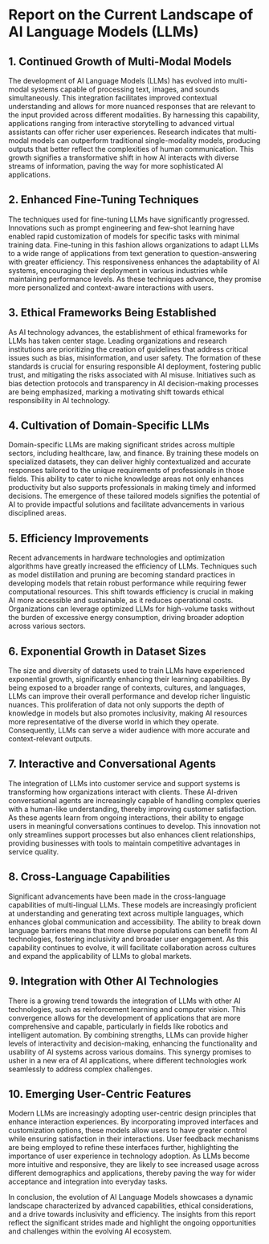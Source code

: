 # Report on the Current Landscape of AI Language Models (LLMs)

## 1. Continued Growth of Multi-Modal Models
The development of AI Language Models (LLMs) has evolved into multi-modal systems capable of processing text, images, and sounds simultaneously. This integration facilitates improved contextual understanding and allows for more nuanced responses that are relevant to the input provided across different modalities. By harnessing this capability, applications ranging from interactive storytelling to advanced virtual assistants can offer richer user experiences. Research indicates that multi-modal models can outperform traditional single-modality models, producing outputs that better reflect the complexities of human communication. This growth signifies a transformative shift in how AI interacts with diverse streams of information, paving the way for more sophisticated AI applications.

## 2. Enhanced Fine-Tuning Techniques
The techniques used for fine-tuning LLMs have significantly progressed. Innovations such as prompt engineering and few-shot learning have enabled rapid customization of models for specific tasks with minimal training data. Fine-tuning in this fashion allows organizations to adapt LLMs to a wide range of applications from text generation to question-answering with greater efficiency. This responsiveness enhances the adaptability of AI systems, encouraging their deployment in various industries while maintaining performance levels. As these techniques advance, they promise more personalized and context-aware interactions with users.

## 3. Ethical Frameworks Being Established
As AI technology advances, the establishment of ethical frameworks for LLMs has taken center stage. Leading organizations and research institutions are prioritizing the creation of guidelines that address critical issues such as bias, misinformation, and user safety. The formation of these standards is crucial for ensuring responsible AI deployment, fostering public trust, and mitigating the risks associated with AI misuse. Initiatives such as bias detection protocols and transparency in AI decision-making processes are being emphasized, marking a motivating shift towards ethical responsibility in AI technology.

## 4. Cultivation of Domain-Specific LLMs
Domain-specific LLMs are making significant strides across multiple sectors, including healthcare, law, and finance. By training these models on specialized datasets, they can deliver highly contextualized and accurate responses tailored to the unique requirements of professionals in those fields. This ability to cater to niche knowledge areas not only enhances productivity but also supports professionals in making timely and informed decisions. The emergence of these tailored models signifies the potential of AI to provide impactful solutions and facilitate advancements in various disciplined areas.

## 5. Efficiency Improvements
Recent advancements in hardware technologies and optimization algorithms have greatly increased the efficiency of LLMs. Techniques such as model distillation and pruning are becoming standard practices in developing models that retain robust performance while requiring fewer computational resources. This shift towards efficiency is crucial in making AI more accessible and sustainable, as it reduces operational costs. Organizations can leverage optimized LLMs for high-volume tasks without the burden of excessive energy consumption, driving broader adoption across various sectors.

## 6. Exponential Growth in Dataset Sizes
The size and diversity of datasets used to train LLMs have experienced exponential growth, significantly enhancing their learning capabilities. By being exposed to a broader range of contexts, cultures, and languages, LLMs can improve their overall performance and develop richer linguistic nuances. This proliferation of data not only supports the depth of knowledge in models but also promotes inclusivity, making AI resources more representative of the diverse world in which they operate. Consequently, LLMs can serve a wider audience with more accurate and context-relevant outputs.

## 7. Interactive and Conversational Agents
The integration of LLMs into customer service and support systems is transforming how organizations interact with clients. These AI-driven conversational agents are increasingly capable of handling complex queries with a human-like understanding, thereby improving customer satisfaction. As these agents learn from ongoing interactions, their ability to engage users in meaningful conversations continues to develop. This innovation not only streamlines support processes but also enhances client relationships, providing businesses with tools to maintain competitive advantages in service quality.

## 8. Cross-Language Capabilities
Significant advancements have been made in the cross-language capabilities of multi-lingual LLMs. These models are increasingly proficient at understanding and generating text across multiple languages, which enhances global communication and accessibility. The ability to break down language barriers means that more diverse populations can benefit from AI technologies, fostering inclusivity and broader user engagement. As this capability continues to evolve, it will facilitate collaboration across cultures and expand the applicability of LLMs to global markets.

## 9. Integration with Other AI Technologies
There is a growing trend towards the integration of LLMs with other AI technologies, such as reinforcement learning and computer vision. This convergence allows for the development of applications that are more comprehensive and capable, particularly in fields like robotics and intelligent automation. By combining strengths, LLMs can provide higher levels of interactivity and decision-making, enhancing the functionality and usability of AI systems across various domains. This synergy promises to usher in a new era of AI applications, where different technologies work seamlessly to address complex challenges.

## 10. Emerging User-Centric Features
Modern LLMs are increasingly adopting user-centric design principles that enhance interaction experiences. By incorporating improved interfaces and customization options, these models allow users to have greater control while ensuring satisfaction in their interactions. User feedback mechanisms are being employed to refine these interfaces further, highlighting the importance of user experience in technology adoption. As LLMs become more intuitive and responsive, they are likely to see increased usage across different demographics and applications, thereby paving the way for wider acceptance and integration into everyday tasks. 

In conclusion, the evolution of AI Language Models showcases a dynamic landscape characterized by advanced capabilities, ethical considerations, and a drive towards inclusivity and efficiency. The insights from this report reflect the significant strides made and highlight the ongoing opportunities and challenges within the evolving AI ecosystem.
